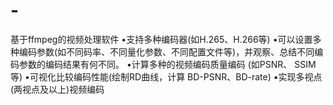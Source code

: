 # -
基于ffmpeg的视频处理软件 •支持多种编码器(如H.265、H.266等) •可以设置多种编码参数(如不同码率、不同量化参数、不同配置文件等)，并观察、总结不同编码参数的编码结果有何不同。 •计算多种的视频编码质量编码 (如PSNR、 SSIM等) •可视化比较编码性能(绘制RD曲线，计算 BD-PSNR、BD-rate) •实现多视点(两视点及以上)视频编码
